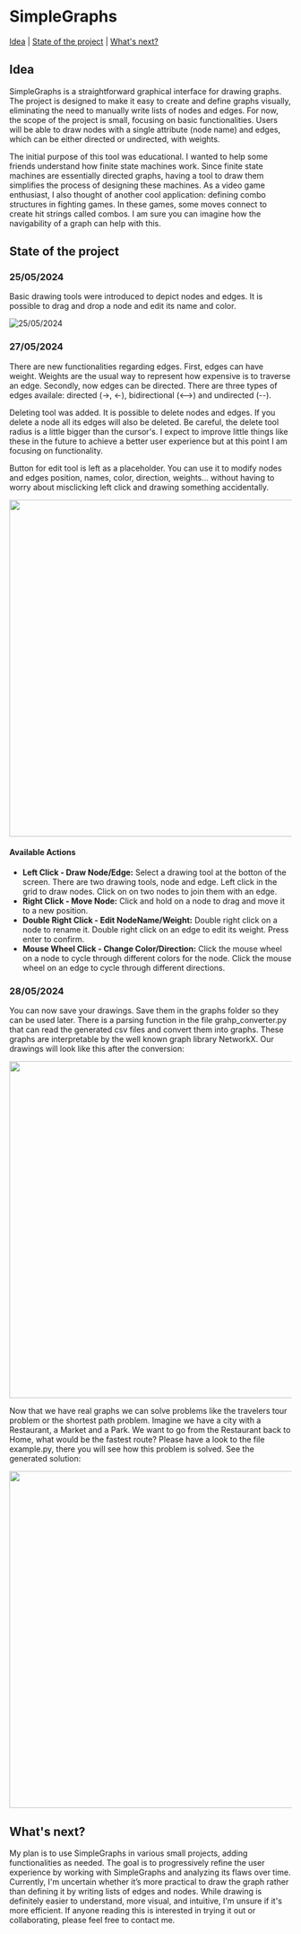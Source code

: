 # SimpleGraphs

[Idea](#idea) | [State of the project](#state-of-the-project) | [What's next?](#whats-next)

## Idea
SimpleGraphs is a straightforward graphical interface for drawing graphs. The project is designed to make it easy to create and define graphs visually, eliminating the need to manually write lists of nodes and edges. For now, the scope of the project is small, focusing on basic functionalities. Users will be able to draw nodes with a single attribute (node name) and edges, which can be either directed or undirected, with weights.

The initial purpose of this tool was educational. I wanted to help some friends understand how finite state machines work. Since finite state machines are essentially directed graphs, having a tool to draw them simplifies the process of designing these machines. As a video game enthusiast, I also thought of another cool application: defining combo structures in fighting games. In these games, some moves connect to create hit strings called combos. I am sure you can imagine how the navigability of a graph can help with this.

## State of the project
### 25/05/2024
Basic drawing tools were introduced to depict nodes and edges. It is possible to drag and drop a node and edit its name and color.    

![25/05/2024](https://github.com/LuisMelladoDiaz/SimpleGraphs/assets/93400291/86e1104b-00be-454b-bb84-026e506ed62b)

### 27/05/2024
There are new functionalities regarding edges. First, edges can have weight. Weights are the usual way to represent how expensive is to traverse an edge. Secondly, now edges can be directed. There are three types of edges availale: directed (->, <-), bidirectional (<-->) and undirected (--).    

Deleting tool was added. It is possible to delete nodes and edges. If you delete a node all its edges will also be deleted. Be careful, the delete tool radius is a little bigger than the cursor's. I expect to improve little things like these in the future to achieve a better user experience but at this point I am focusing on functionality.

Button for edit tool is left as a placeholder. You can use it to modify nodes and edges position, names, color, direction, weights... without having to worry about misclicking left click and drawing something accidentally.

<img src="https://github.com/LuisMelladoDiaz/SimpleGraphs/assets/93400291/5783d74b-6002-48b7-84f8-44a60676af05" width="600">


#### Available Actions
* **Left Click - Draw Node/Edge:** Select a drawing tool at the botton of the screen. There are two drawing tools, node and edge. Left click in the grid to draw nodes. Click on on two nodes to join them with an edge.
* **Right Click - Move Node:** Click and hold on a node to drag and move it to a new position.
* **Double Right Click - Edit NodeName/Weight:** Double right click on a node to rename it. Double right click on an edge to edit its weight. Press enter to confirm.
* **Mouse Wheel Click - Change Color/Direction:** Click the mouse wheel on a node to cycle through different colors for the node. Click the mouse wheel on an edge to cycle through different directions.

### 28/05/2024
You can now save your drawings. Save them in the graphs folder so they can be used later. There is a parsing function in the file grahp_converter.py that can read the generated csv files and convert them into graphs. These graphs are interpretable by the well known graph library NetworkX. Our drawings will look like this after the conversion:       

<img src="https://github.com/LuisMelladoDiaz/SimpleGraphs/assets/93400291/47e4bed4-c010-4ee8-a230-203aea345a53" width="600">

Now that we have real graphs we can solve problems like the travelers tour problem or the shortest path problem. Imagine we have a city with a Restaurant, a Market and a Park. We want to go from the Restaurant back to Home, what would be the fastest route? Please have a look to the file example.py, there you will see how this problem is solved. See the generated solution:       

<img src="https://github.com/LuisMelladoDiaz/SimpleGraphs/assets/93400291/fa9e0f94-3e40-4fbd-907f-68c41e641745" width="600">

## What's next?
My plan is to use SimpleGraphs in various small projects, adding functionalities as needed. The goal is to progressively refine the user experience by working with SimpleGraphs and analyzing its flaws over time. Currently, I'm uncertain whether it’s more practical to draw the graph rather than defining it by writing lists of edges and nodes. While drawing is definitely easier to understand, more visual, and intuitive, I'm unsure if it's more efficient. If anyone reading this is interested in trying it out or collaborating, please feel free to contact me.



